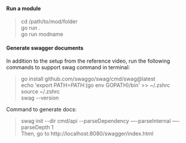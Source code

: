 #### Run a module
> cd /path/to/mod/folder   
> go run .   
> go run modname


#### Generate swagger documents
In addition to the setup from the reference video, run the following commands to support swag command in terminal:
> go install github.com/swaggo/swag/cmd/swag@latest   
> echo 'export PATH=$PATH:$(go env GOPATH)/bin' >> ~/.zshrc   
> source ~/.zshrc   
> swag --version   

Command to generate docs:
> swag init --dir cmd/api --parseDependency —-parseInternal —-parseDepth 1   
> Then, go to http://localhost:8080/swagger/index.html
